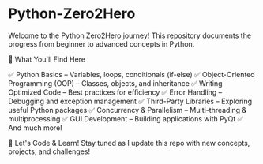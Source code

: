 # Python-Zero2Hero

Welcome to the Python Zero2Hero journey! This repository documents the progress from beginner to advanced concepts in Python.

📌 What You'll Find Here

✅ Python Basics – Variables, loops, conditionals (if-else)
✅ Object-Oriented Programming (OOP) – Classes, objects, and inheritance
✅ Writing Optimized Code – Best practices for efficiency
✅ Error Handling – Debugging and exception management
✅ Third-Party Libraries – Exploring useful Python packages
✅ Concurrency & Parallelism – Multi-threading & multiprocessing
✅ GUI Development – Building applications with PyQt
✅ And much more!

🚀 Let's Code & Learn!
Stay tuned as I update this repo with new concepts, projects, and challenges!
